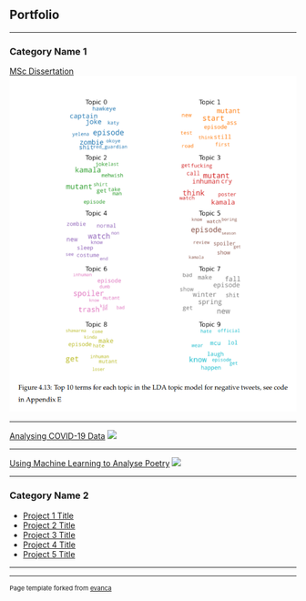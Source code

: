 ## Portfolio

---

### Category Name 1 

[MSc Dissertation](/sample_page)
<img src="wordclouds.png?raw=true"/>

---
[Analysing COVID-19 Data](/pdf/sample_presentation.pdf)
<img src="images/dummy_thumbnail.jpg?raw=true"/>

---
[Using Machine Learning to Analyse Poetry](http://example.com/)
<img src="images/dummy_thumbnail.jpg?raw=true"/>

---

### Category Name 2

- [Project 1 Title](http://example.com/)
- [Project 2 Title](http://example.com/)
- [Project 3 Title](http://example.com/)
- [Project 4 Title](http://example.com/)
- [Project 5 Title](http://example.com/)

---




---
<p style="font-size:11px">Page template forked from <a href="https://github.com/evanca/quick-portfolio">evanca</a></p>
<!-- Remove above link if you don't want to attibute -->
